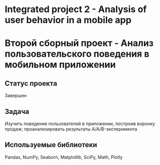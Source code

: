 # Integrated project 2 - Analysis of user behavior in a mobile app
# Второй сборный проект - Анализ пользовательского поведения в мобильном приложении

## Статус проекта
Завершен

## Задача
Изучить поведение пользователей в приложении, построив воронку продаж; проанализировать результаты A/A/B-эксперимента

## Используемые библиотеки
Pandas, NumPy, Seaborn, Matplotlib, SciPy, Math, Plotly	
